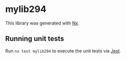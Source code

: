# mylib294

This library was generated with [Nx](https://nx.dev).

## Running unit tests

Run `nx test mylib294` to execute the unit tests via [Jest](https://jestjs.io).

